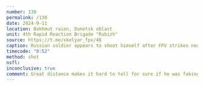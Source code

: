 ```yaml
---
number: 130
permalink: /130
date: 2024-9-11
location: Bakhmut raion, Donetsk oblast
unit: 4th Rapid Reaction Brigade "Rubizh"
source: https://t.me/skelyar_fpv/48
caption: Russian soldier appears to shoot himself after FPV strikes nearby
timecode: "0:52"
method: shot
nsfl: 
inconclusive: true
comment: Great distance makes it hard to tell for sure if he was faking it or not.
---
```

<script async src="https://telegram.org/js/telegram-widget.js?22" data-telegram-post="skelyar_fpv/48" data-width="100%" data-userpic="false"></script>